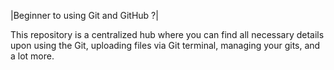 |Beginner to using Git and GitHub ?|

This repository is a centralized hub where you can find all necessary details upon using the Git, uploading files via Git terminal, managing your gits, and a lot more.
